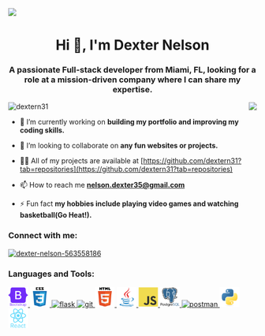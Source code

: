 <img src="https://cubettech.com/wp-content/uploads/2021/05/WEB-Full-Stack-Developer.jpg"/>
<h1 align="center">Hi 👋, I'm Dexter Nelson</h1>
<h3 align="center">A passionate Full-stack developer from Miami, FL, looking for a role at a mission-driven company where I can share my expertise.</h3>

<img align="right" src="https://media.giphy.com/media/Rpl1sod1vCXK0L2SUN/giphy.gif"/>

<p align="left"> <img src="https://komarev.com/ghpvc/?username=dextern31&label=Profile%20views&color=0e75b6&style=flat" alt="dextern31" /> </p>

- 🔭 I’m currently working on **building my portfolio and improving my coding skills.**

- 👯 I’m looking to collaborate on **any fun websites or projects.**

- 👨‍💻 All of my projects are available at [https://github.com/dextern31?tab=repositories](https://github.com/dextern31?tab=repositories)

- 📫 How to reach me **nelson.dexter35@gmail.com**

- ⚡ Fun fact **my hobbies include playing video games and watching basketball(Go Heat!).**

<h3 align="left">Connect with me:</h3>
<p align="left">
<a href="https://linkedin.com/in/dexter-nelson-563558186" target="blank"><img align="center" src="https://raw.githubusercontent.com/rahuldkjain/github-profile-readme-generator/master/src/images/icons/Social/linked-in-alt.svg" alt="dexter-nelson-563558186" height="30" width="40" /></a>
</p>

<h3 align="left">Languages and Tools:</h3>
<p align="left"> <a href="https://getbootstrap.com" target="_blank" rel="noreferrer"> <img src="https://raw.githubusercontent.com/devicons/devicon/master/icons/bootstrap/bootstrap-plain-wordmark.svg" alt="bootstrap" width="40" height="40"/> </a> <a href="https://www.w3schools.com/css/" target="_blank" rel="noreferrer"> <img src="https://raw.githubusercontent.com/devicons/devicon/master/icons/css3/css3-original-wordmark.svg" alt="css3" width="40" height="40"/> </a> <a href="https://flask.palletsprojects.com/" target="_blank" rel="noreferrer"> <img src="https://www.vectorlogo.zone/logos/pocoo_flask/pocoo_flask-icon.svg" alt="flask" width="40" height="40"/> </a> <a href="https://git-scm.com/" target="_blank" rel="noreferrer"> <img src="https://www.vectorlogo.zone/logos/git-scm/git-scm-icon.svg" alt="git" width="40" height="40"/> </a> <a href="https://www.w3.org/html/" target="_blank" rel="noreferrer"> <img src="https://raw.githubusercontent.com/devicons/devicon/master/icons/html5/html5-original-wordmark.svg" alt="html5" width="40" height="40"/> </a> <a href="https://www.java.com" target="_blank" rel="noreferrer"> <img src="https://raw.githubusercontent.com/devicons/devicon/master/icons/java/java-original.svg" alt="java" width="40" height="40"/> </a> <a href="https://developer.mozilla.org/en-US/docs/Web/JavaScript" target="_blank" rel="noreferrer"> <img src="https://raw.githubusercontent.com/devicons/devicon/master/icons/javascript/javascript-original.svg" alt="javascript" width="40" height="40"/> </a> <a href="https://www.postgresql.org" target="_blank" rel="noreferrer"> <img src="https://raw.githubusercontent.com/devicons/devicon/master/icons/postgresql/postgresql-original-wordmark.svg" alt="postgresql" width="40" height="40"/> </a> <a href="https://postman.com" target="_blank" rel="noreferrer"> <img src="https://www.vectorlogo.zone/logos/getpostman/getpostman-icon.svg" alt="postman" width="40" height="40"/> </a> <a href="https://www.python.org" target="_blank" rel="noreferrer"> <img src="https://raw.githubusercontent.com/devicons/devicon/master/icons/python/python-original.svg" alt="python" width="40" height="40"/> </a> <a href="https://reactjs.org/" target="_blank" rel="noreferrer"> <img src="https://raw.githubusercontent.com/devicons/devicon/master/icons/react/react-original-wordmark.svg" alt="react" width="40" height="40"/> </a> </p>
